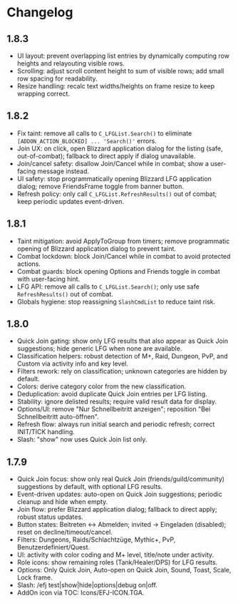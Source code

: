 # Changelog

## 1.8.3
- UI layout: prevent overlapping list entries by dynamically computing row heights and relayouting visible rows.
- Scrolling: adjust scroll content height to sum of visible rows; add small row spacing for readability.
- Resize handling: recalc text widths/heights on frame resize to keep wrapping correct.

## 1.8.2
- Fix taint: remove all calls to `C_LFGList.Search()` to eliminate `[ADDON_ACTION_BLOCKED] ... 'Search()'` errors.
- Join UX: on click, open Blizzard application dialog for the listing (safe, out-of-combat); fallback to direct apply if dialog unavailable.
- Join/cancel safety: disallow Join/Cancel while in combat; show a user-facing message instead.
- UI safety: stop programmatically opening Blizzard LFG application dialog; remove FriendsFrame toggle from banner button.
- Refresh policy: only call `C_LFGList.RefreshResults()` out of combat; keep periodic updates event-driven.

## 1.8.1
- Taint mitigation: avoid ApplyToGroup from timers; remove programmatic opening of Blizzard application dialog to prevent taint.
- Combat lockdown: block Join/Cancel while in combat to avoid protected actions.
- Combat guards: block opening Options and Friends toggle in combat with user-facing hint.
- LFG API: remove all calls to `C_LFGList.Search()`; only use safe `RefreshResults()` out of combat.
- Globals hygiene: stop reassigning `SlashCmdList` to reduce taint risk.

## 1.8.0
- Quick Join gating: show only LFG results that also appear as Quick Join suggestions; hide generic LFG when none are available.
- Classification helpers: robust detection of M+, Raid, Dungeon, PvP, and Custom via activity info and key level.
- Filters rework: rely on classification; unknown categories are hidden by default.
- Colors: derive category color from the new classification.
- Deduplication: avoid duplicate Quick Join entries per LFG listing.
- Stability: ignore delisted results; require valid result data for display.
- Options/UI: remove "Nur Schnellbeitritt anzeigen"; reposition "Bei Schnellbeitritt auto-öffnen".
- Refresh flow: always run initial search and periodic refresh; correct INIT/TICK handling.
- Slash: "show" now uses Quick Join list only.

## 1.7.9
- Quick Join focus: show only real Quick Join (friends/guild/community) suggestions by default, with optional LFG results.
- Event-driven updates: auto-open on Quick Join suggestions; periodic cleanup and hide when empty.
- Join flow: prefer Blizzard application dialog; fallback to direct apply; robust status updates.
- Button states: Beitreten ↔ Abmelden; invited → Eingeladen (disabled); reset on decline/timeout/cancel.
- Filters: Dungeons, Raids/Schlachtzüge, Mythic+, PvP, Benutzerdefiniert/Quest.
- UI: activity with color coding and M+ level, title/note under activity.
- Role icons: show remaining roles (Tank/Healer/DPS) for LFG results.
- Options: Only Quick Join, Auto-open on Quick Join, Sound, Toast, Scale, Lock frame.
- Slash: /efj test|show|hide|options|debug on|off.
- AddOn icon via TOC: Icons/EFJ-ICON.TGA.
